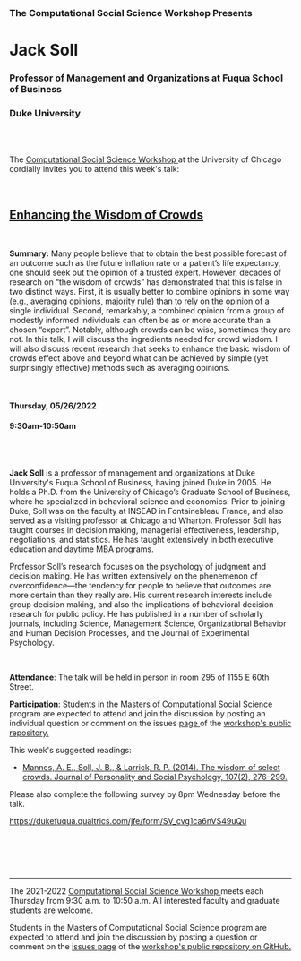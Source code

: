 

<br>

<h3 class=pfblock-header> The Computational Social Science Workshop Presents </h3>

<h1 class=pfblock-header3> Jack Soll</h1>
<h3 class=pfblock-header3> Professor of Management and Organizations at Fuqua School of Business </h3>
<h3 class=pfblock-header3> Duke University </h3>

<br><br>



<p class=pfblock-header3>The <a href="https://macss.uchicago.edu/content/computation-workshop"> Computational Social Science Workshop </a> at the University of Chicago cordially invites you to attend this week's talk:</p>



<br>

<div class=pfblock-header3>
<h2 class=pfblock-header>
  <a href=https://github.com/uchicago-computation-workshop/Spring2022/tree/master/05-26_Soll> Enhancing the Wisdom of Crowds </a>
</h2>

<br>
</div>



<p class=footertext2>

**Summary:** Many people believe that to obtain the best possible forecast of an outcome such as the future inflation rate or a patient’s life expectancy, one should seek out the opinion of a trusted expert.  However, decades of research on “the wisdom of crowds” has demonstrated that this is false in two distinct ways. First, it is usually better to combine opinions in some way (e.g., averaging opinions, majority rule) than to rely on the opinion of a single individual. Second, remarkably, a combined opinion from a group of modestly informed individuals can often be as or more accurate than a chosen “expert”. Notably, although crowds can be wise, sometimes they are not. In this talk, I will discuss the ingredients needed for crowd wisdom. I will also discuss recent research that seeks to enhance the basic wisdom of crowds effect above and beyond what can be achieved by simple (yet surprisingly effective) methods such as averaging opinions.

</p>

<br>

<h4 class=pfblock-header3> Thursday, 05/26/2022 </h4>
<h4 class=pfblock-header3> 9:30am-10:50am </h4>

<br><br>

<p class=footertext2>

**Jack Soll** is a professor of management and organizations at Duke University's Fuqua School of Business, having joined Duke in 2005. He holds a Ph.D. from the University of Chicago’s Graduate School of Business, where he specialized in behavioral science and economics. Prior to joining Duke, Soll was on the faculty at INSEAD in Fontainebleau France, and also served as a visiting professor at Chicago and Wharton. Professor Soll has taught courses in decision making, managerial effectiveness, leadership, negotiations, and statistics. He has taught extensively in both executive education and daytime MBA programs. 

Professor Soll’s research focuses on the psychology of judgment and decision making. He has written extensively on the phenemenon of overconfidence—the tendency for people to believe that outcomes are more certain than they really are. His current research interests include group decision making, and also the implications of behavioral decision research for public policy. He has published in a number of scholarly journals, including Science, Management Science, Organizational Behavior and Human Decision Processes, and the Journal of Experimental Psychology.


</p>

<br>

<p class=footertext2>

**Attendance**: The talk will be held in person in room 295 of 1155 E 60th Street.

</p>

<p class=footertext2>

**Participation**: Students in the Masters of Computational Social Science program are expected to attend and join the discussion by posting an individual question or comment on the issues <a href= https://github.com/uchicago-computation-workshop/Spring2022/issues/8> page </a> of the <a href="https://github.com/uchicago-computation-workshop"> workshop's public repository.</a>

This week's suggested readings:

- [Mannes, A. E., Soll, J. B., & Larrick, R. P. (2014). The wisdom of select crowds. Journal of Personality and Social Psychology, 107(2), 276–299.](https://github.com/uchicago-computation-workshop/Spring2022/blob/master/05-26_Soll/reading.pdf)

Please also complete the following survey by 8pm Wednesday before the talk. 

https://dukefuqua.qualtrics.com/jfe/form/SV_cvg1ca6nVS49uQu

<br>

<br><br>

---

<p class=footertext> The 2021-2022 <a href="https://macss.uchicago.edu/content/computation-workshop"> Computational Social Science Workshop </a> meets each Thursday from 9:30 a.m. to 10:50 a.m. All interested faculty and graduate students are welcome.</p>

<p class=footertext>Students in the Masters of Computational Social Science program are expected to attend and join the discussion by posting a question or comment on the <a href=https://github.com/uchicago-computation-workshop/Spring2022/issues/8>issues page</a> of the <a href=https://github.com/uchicago-computation-workshop/Spring2022/tree/master/05-26_Soll>workshop's public repository on GitHub.</a></p>

